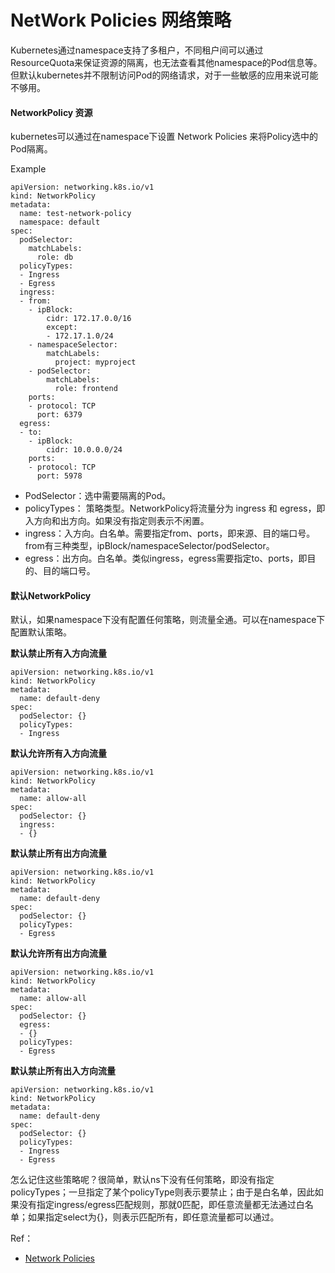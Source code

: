# NetWork Policies 网络策略



Kubernetes通过namespace支持了多租户，不同租户间可以通过ResourceQuota来保证资源的隔离，也无法查看其他namespace的Pod信息等。但默认kubernetes并不限制访问Pod的网络请求，对于一些敏感的应用来说可能不够用。

#### NetworkPolicy 资源 <a id="networkpolicy-&#x8D44;&#x6E90;"></a>

kubernetes可以通过在namespace下设置 Network Policies 来将Policy选中的Pod隔离。

Example

```text
apiVersion: networking.k8s.io/v1
kind: NetworkPolicy
metadata:
  name: test-network-policy
  namespace: default
spec:
  podSelector:
    matchLabels:
      role: db
  policyTypes:
  - Ingress
  - Egress
  ingress:
  - from:
    - ipBlock:
        cidr: 172.17.0.0/16
        except:
        - 172.17.1.0/24
    - namespaceSelector:
        matchLabels:
          project: myproject
    - podSelector:
        matchLabels:
          role: frontend
    ports:
    - protocol: TCP
      port: 6379
  egress:
  - to:
    - ipBlock:
        cidr: 10.0.0.0/24
    ports:
    - protocol: TCP
      port: 5978
```

* PodSelector：选中需要隔离的Pod。
* policyTypes： 策略类型。NetworkPolicy将流量分为 ingress 和 egress，即入方向和出方向。如果没有指定则表示不闲置。
* ingress：入方向。白名单。需要指定from、ports，即来源、目的端口号。from有三种类型，ipBlock/namespaceSelector/podSelector。
* egress：出方向。白名单。类似ingress，egress需要指定to、ports，即目的、目的端口号。

#### 默认NetworkPolicy <a id="&#x9ED8;&#x8BA4;networkpolicy"></a>

默认，如果namespace下没有配置任何策略，则流量全通。可以在namespace下配置默认策略。

**默认禁止所有入方向流量**

```text
apiVersion: networking.k8s.io/v1
kind: NetworkPolicy
metadata:
  name: default-deny
spec:
  podSelector: {}
  policyTypes:
  - Ingress
```

**默认允许所有入方向流量**

```text
apiVersion: networking.k8s.io/v1
kind: NetworkPolicy
metadata:
  name: allow-all
spec:
  podSelector: {}
  ingress:
  - {}
```

**默认禁止所有出方向流量**

```text
apiVersion: networking.k8s.io/v1
kind: NetworkPolicy
metadata:
  name: default-deny
spec:
  podSelector: {}
  policyTypes:
  - Egress
```

**默认允许所有出方向流量**

```text
apiVersion: networking.k8s.io/v1
kind: NetworkPolicy
metadata:
  name: allow-all
spec:
  podSelector: {}
  egress:
  - {}
  policyTypes:
  - Egress
```

**默认禁止所有出入方向流量**

```text
apiVersion: networking.k8s.io/v1
kind: NetworkPolicy
metadata:
  name: default-deny
spec:
  podSelector: {}
  policyTypes:
  - Ingress
  - Egress
```

怎么记住这些策略呢？很简单，默认ns下没有任何策略，即没有指定policyTypes；一旦指定了某个policyType则表示要禁止；由于是白名单，因此如果没有指定ingress/egress匹配规则，那就0匹配，即任意流量都无法通过白名单；如果指定select为{}，则表示匹配所有，即任意流量都可以通过。

Ref：

* [Network Policies](https://kubernetes.io/docs/concepts/services-networking/network-policies/)

